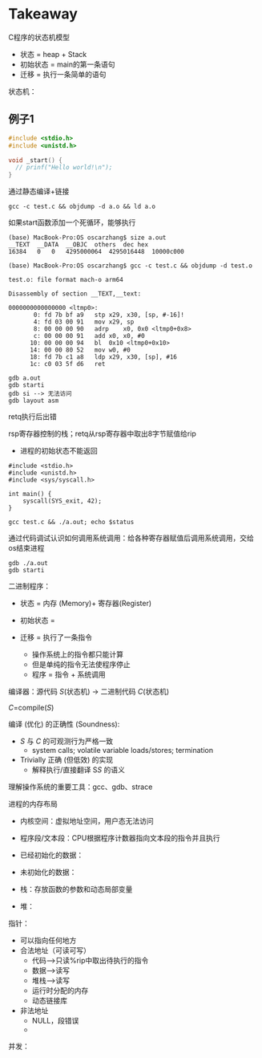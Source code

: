 # Takeaway

C程序的状态机模型

+ 状态 = heap + Stack
+ 初始状态 = main的第一条语句
+ 迁移 = 执行一条简单的语句

状态机：

## 例子1

```c
#include <stdio.h>
#include <unistd.h>

void _start() {
  // prinf("Hello world!\n");
}
```



通过静态编译+链接

```shell
gcc -c test.c && objdump -d a.o && ld a.o
```

如果start函数添加一个死循环，能够执行

```
(base) MacBook-Pro:OS oscarzhang$ size a.out
__TEXT	__DATA	__OBJC	others	dec	hex
16384	0	0	4295000064	4295016448	10000c000
```

```
(base) MacBook-Pro:OS oscarzhang$ gcc -c test.c && objdump -d test.o

test.o:	file format mach-o arm64

Disassembly of section __TEXT,__text:

0000000000000000 <ltmp0>:
       0: fd 7b bf a9  	stp	x29, x30, [sp, #-16]!
       4: fd 03 00 91  	mov	x29, sp
       8: 00 00 00 90  	adrp	x0, 0x0 <ltmp0+0x8>
       c: 00 00 00 91  	add	x0, x0, #0
      10: 00 00 00 94  	bl	0x10 <ltmp0+0x10>
      14: 00 00 80 52  	mov	w0, #0
      18: fd 7b c1 a8  	ldp	x29, x30, [sp], #16
      1c: c0 03 5f d6  	ret
```

```
gdb a.out
gdb starti 
gdb si --> 无法访问
gdb layout asm
```

retq执行后出错

rsp寄存器控制的栈；retq从rsp寄存器中取出8字节赋值给rip

+ 进程的初始状态不能返回



```
#include <stdio.h>
#include <unistd.h>
#include <sys/syscall.h>

int main() {
	syscall(SYS_exit, 42);
}
```

```
gcc test.c && ./a.out; echo $status
```

通过代码调试认识如何调用系统调用：给各种寄存器赋值后调用系统调用，交给os结束进程

```
gdb ./a.out
gdb starti

```





二进制程序：

+ 状态 = 内存 (Memory)+ 寄存器(Register)

+ 初始状态 = 

+ 迁移 = 执行了一条指令
  + 操作系统上的指令都只能计算
  + 但是单纯的指令无法使程序停止
  + 程序 = 指令 + 系统调用

编译器：源代码 $S$(状态机) → 二进制代码 $C$(状态机)

$C$=compile($S$)

编译 (优化) 的正确性 (Soundness):

- $S$ 与 $C$ 的可观测行为严格一致
  - system calls; volatile variable loads/stores; termination
- Trivially 正确 (但低效) 的实现
  - 解释执行/直接翻译 S*S* 的语义

理解操作系统的重要工具：gcc、gdb、strace



进程的内存布局

+ 内核空间：虚拟地址空间，用户态无法访问

+ 程序段/文本段：CPU根据程序计数器指向文本段的指令并且执行
+ 已经初始化的数据：
+ 未初始化的数据：
+ 栈：存放函数的参数和动态局部变量
+ 堆：



指针：

+ 可以指向任何地方
+ 合法地址（可读可写）
  + 代码-->只读%rip中取出待执行的指令
  + 数据-->读写
  + 堆栈-->读写
  + 运行时分配的内存
  + 动态链接库
+ 非法地址
  + NULL，段错误
  + 





并发：







